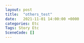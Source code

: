 ```yaml
---
layout: post
title:  "others_test"
date:   2021-11-01 14:00:00 +0000
categories: Etc
Tags: Story Etc
SceneCode: []
---
```

